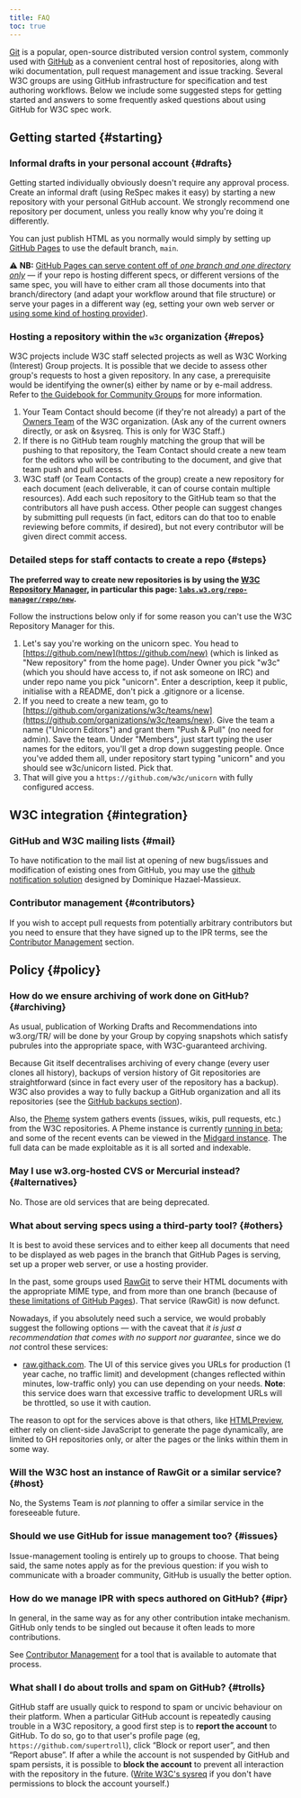 ```yaml
---
title: FAQ
toc: true
---
```


[Git](https://git-scm.com/) is a popular, open-source distributed version control system, commonly used with [GitHub](https://github.com/) as a convenient central host of repositories, along with wiki documentation, pull request management and issue tracking. Several W3C groups are using GitHub infrastructure for specification and test authoring workflows. Below we include some suggested steps for getting started and answers to some frequently asked questions about using GitHub for W3C spec work.

## Getting started {#starting}

### Informal drafts in your personal account {#drafts}

Getting started individually obviously doesn't require any approval process. Create an informal draft (using ReSpec makes it easy) by starting a new repository with your personal GitHub account. We strongly recommend one repository per document, unless you really know why you're doing it differently.

You can just publish HTML as you normally would simply by setting up [GitHub Pages](https://github.com/blog/2228-simpler-github-pages-publishing) to use the default branch, `main`.

⚠️ **NB:** [GitHub Pages can serve content off of *one branch and one directory only*](https://help.github.com/articles/configuring-a-publishing-source-for-github-pages/) — if your repo is hosting different specs, or different versions of the same spec, you will have to either cram all those documents into that branch/directory (and adapt your workflow around that file structure) or serve your pages in a different way (eg, setting your own web server or [using some kind of hosting provider](#others)).

### Hosting a repository within the `w3c` organization {#repos}

W3C projects include W3C staff selected projects as well as W3C Working (Interest) Group projects. It is possible that we decide to assess other group's requests to host a given repository. In any case, a prerequisite would be identifying the owner(s) either by name or by e-mail address. Refer to [the Guidebook for Community Groups](https://www.w3.org/2016/04/cg-support/#what) for more information.

1. Your Team Contact should become (if they're not already) a part of the [Owners Team](https://github.com/organizations/w3c/settings/owners) of the W3C organization. (Ask any of the current owners directly, or ask on &sysreq. This is only for W3C Staff.)
1. If there is no GitHub team roughly matching the group that will be pushing to that repository, the Team Contact should create a new team for the editors who will be contributing to the document, and give that team push and pull access.
1. W3C staff (or Team Contacts of the group) create a new repository for each document (each deliverable, it can of course contain multiple resources). Add each such repository to the GitHub team so that the contributors all have push access. Other people can suggest changes by submitting pull requests (in fact, editors can do that too to enable reviewing before commits, if desired), but not every contributor will be given direct commit access.

### Detailed steps for staff contacts to create a repo {#steps}

**The preferred way to create new repositories is by using the [W3C Repository Manager](https://labs.w3.org/repo-manager/), in particular this page: [`labs.w3.org/repo-manager/repo/new`](https://labs.w3.org/repo-manager/repo/new).**

Follow the instructions below only if for some reason you can't use the W3C Repository Manager for this.

1. Let's say you're working on the unicorn spec. You head to [https://github.com/new](https://github.com/new) (which is linked as "New repository" from the home page). Under Owner you pick "w3c" (which you should have access to, if not ask someone on IRC) and under repo name you pick "unicorn". Enter a description, keep it public, initialise with a README, don't pick a .gitignore or a license.
1. If you need to create a new team, go to [https://github.com/organizations/w3c/teams/new](https://github.com/organizations/w3c/teams/new). Give the team a name ("Unicorn Editors") and grant them "Push & Pull" (no need for admin). Save the team. Under "Members", just start typing the user names for the editors, you'll get a drop down suggesting people. Once you've added them all, under repository start typing "unicorn" and you should see w3c/unicorn listed. Pick that.
1. That will give you a `https://github.com/w3c/unicorn` with fully configured access.

## W3C integration {#integration}

### GitHub and W3C mailing lists {#mail}

To have notification to the mail list at opening of new bugs/issues and modification of existing ones from GitHub, you may use the [github notification solution](https://github.com/dontcallmedom/github-notify-ml/) designed by Dominique Hazael-Massieux.

### Contributor management {#contributors}

If you wish to accept pull requests from potentially arbitrary contributors but you need to ensure that they have signed up to the IPR terms, see the [Contributor Management](repo-management.md) section.

## Policy {#policy}

### How do we ensure archiving of work done on GitHub? {#archiving}

As usual, publication of Working Drafts and Recommendations into w3.org/TR/ will be done by your Group by copying snapshots which satisfy pubrules into the appropriate space, with W3C-guaranteed archiving.

Because Git itself decentralises archiving of every change (every user clones all history), backups of version history of Git repositories are straightforward (since in fact every user of the repository has a backup). W3C also provides a way to fully backup a GitHub organization and all its repositories (see the [GitHub backups section](backup.md)).

Also, the [Pheme](https://github.com/w3c/pheme) system gathers events (issues, wikis, pull requests, etc.) from the W3C repositories. A Pheme instance is currently [running in beta](https://labs.w3.org/pheme/); and some of the recent events can be viewed in the [Midgard instance](https://labs.w3.org/midgard/). The full data can be made exploitable as it is all sorted and indexable.

### May I use w3.org-hosted CVS or Mercurial instead? {#alternatives}

No. Those are old services that are being deprecated.

### What about serving specs using a third-party tool? {#others}

It is best to avoid these services and to either keep all documents that need to be displayed as web pages in the branch that GitHub Pages is serving, set up a proper web server, or use a hosting provider.

In the past, some groups used [RawGit](https://rawgit.com/) to serve their HTML documents with the appropriate MIME type, and from more than one branch (because of [these limitations of GitHub Pages](#drafts)). That service (RawGit) is now defunct.

Nowadays, if you absolutely need such a service, we would probably suggest the following options  — with the caveat that *it is just a recommendation that comes with no support nor guarantee*, since we do *not* control these services:

- [raw.githack.com](https://raw.githack.com/). The UI of this service gives you URLs for production (1 year cache, no traffic limit) and development (changes reflected within minutes, low-traffic only) you can use depending on your needs. **Note**: this service does warn that excessive traffic to development URLs will be throttled, so use it with caution.

The reason to opt for the services above is that others, like [HTMLPreview](https://htmlpreview.github.io/), either rely on client-side JavaScript to generate the page dynamically, are limited to GH repositories only, or alter the pages or the links within them in some way.

### Will the W3C host an instance of RawGit or a similar service? {#host}

No, the Systems Team is *not* planning to offer a similar service in the foreseeable future.

### Should we use GitHub for issue management too? {#issues}

Issue-management tooling is entirely up to groups to choose. That being said, the same notes apply as for the previous question: if you wish to communicate with a broader community, GitHub is usually the better option.

### How do we manage IPR with specs authored on GitHub? {#ipr}

In general, in the same way as for any other contribution intake mechanism. GitHub only tends to be singled out because it often leads to more contributions.

See [Contributor Management](repo-management.md) for a tool that is available to automate that process.

### What shall I do about trolls and spam on GitHub? {#trolls}

GitHub staff are usually quick to respond to spam or uncivic behaviour on their platform. When a particular GitHub account is repeatedly causing trouble in a W3C repository, a good first step is to **report the account** to GitHub. To do so, go to that user's profile page (eg, `https://github.com/supertroll`), click “Block or report user”, and then “Report abuse”. If after a while the account is not suspended by GitHub and spam persists, it is possible to **block the account** to prevent all interaction with the repository in the future. ([Write W3C's sysreq](mailto:sysreq@w3.org) if you don't have permissions to block the account yourself.)
